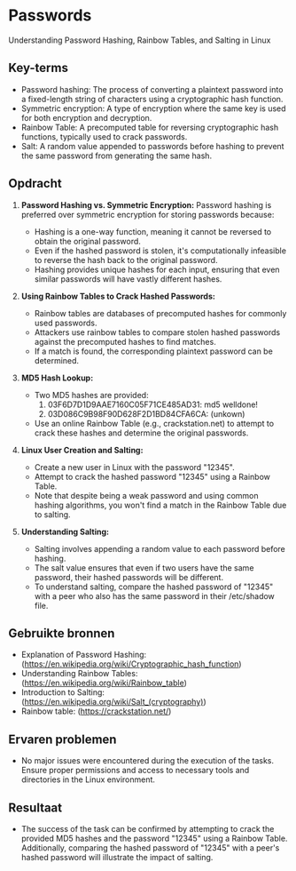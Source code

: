 # Passwords
Understanding Password Hashing, Rainbow Tables, and Salting in Linux

## Key-terms
- Password hashing: The process of converting a plaintext password into a fixed-length string of characters using a cryptographic hash function.
- Symmetric encryption: A type of encryption where the same key is used for both encryption and decryption.
- Rainbow Table: A precomputed table for reversing cryptographic hash functions, typically used to crack passwords.
- Salt: A random value appended to passwords before hashing to prevent the same password from generating the same hash.

## Opdracht
1. **Password Hashing vs. Symmetric Encryption:** Password hashing is preferred over symmetric encryption for storing passwords because:
   - Hashing is a one-way function, meaning it cannot be reversed to obtain the original password.
   - Even if the hashed password is stolen, it's computationally infeasible to reverse the hash back to the original password.
   - Hashing provides unique hashes for each input, ensuring that even similar passwords will have vastly different hashes.
   
2. **Using Rainbow Tables to Crack Hashed Passwords:**
   - Rainbow tables are databases of precomputed hashes for commonly used passwords.
   - Attackers use rainbow tables to compare stolen hashed passwords against the precomputed hashes to find matches.
   - If a match is found, the corresponding plaintext password can be determined.
   
3. **MD5 Hash Lookup:**
   - Two MD5 hashes are provided: 
     1. 03F6D7D1D9AAE7160C05F71CE485AD31: 	md5	welldone!
     2. 03D086C9B98F90D628F2D1BD84CFA6CA: (unkown)
   - Use an online Rainbow Table (e.g., crackstation.net) to attempt to crack these hashes and determine the original passwords.

4. **Linux User Creation and Salting:**
   - Create a new user in Linux with the password "12345".
   - Attempt to crack the hashed password "12345" using a Rainbow Table.
   - Note that despite being a weak password and using common hashing algorithms, you won't find a match in the Rainbow Table due to salting.
   
5. **Understanding Salting:**
   - Salting involves appending a random value to each password before hashing.
   - The salt value ensures that even if two users have the same password, their hashed passwords will be different.
   - To understand salting, compare the hashed password of "12345" with a peer who also has the same password in their /etc/shadow file.

## Gebruikte bronnen
- Explanation of Password Hashing: (https://en.wikipedia.org/wiki/Cryptographic_hash_function)
- Understanding Rainbow Tables: (https://en.wikipedia.org/wiki/Rainbow_table)
- Introduction to Salting: (https://en.wikipedia.org/wiki/Salt_(cryptography))
- Rainbow table: (https://crackstation.net/)

## Ervaren problemen
- No major issues were encountered during the execution of the tasks. Ensure proper permissions and access to necessary tools and directories in the Linux environment.

## Resultaat
- The success of the task can be confirmed by attempting to crack the provided MD5 hashes and the password "12345" using a Rainbow Table. Additionally, comparing the hashed password of "12345" with a peer's hashed password will illustrate the impact of salting.